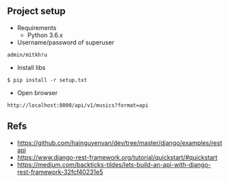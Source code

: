 ## Project setup
* Requirements
  * Python 3.6.x
* Username/password of superuser
```
admin/m1tkh!u
```
* Install libs
```
$ pip install -r setup.txt
```
* Open browser
```
http://localhost:8000/api/v1/musics?format=api
```

## Refs
* https://github.com/hainguyenvan/dev/tree/master/django/examples/restapi
* https://www.django-rest-framework.org/tutorial/quickstart/#quickstart
* https://medium.com/backticks-tildes/lets-build-an-api-with-django-rest-framework-32fcf40231e5